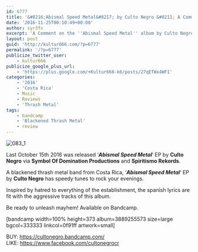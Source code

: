 ```yaml
---
id: 6777
title: '&#8216;Abismal Speed Metal&#8217; by Culto Negro &#8211; A Comment'
date: '2016-11-25T00:10:49+00:00'
author: syr3fx
excerpt: 'A Comment on the ''Abismal Speed Metal'' album by Culto Negro (2016).'
layout: post
guid: 'http://kultur666.com/?p=6777'
permalink: '/?p=6777'
publicize_twitter_user:
    - kultur666
publicize_google_plus_url:
    - 'https://plus.google.com/+Kultur666-k6/posts/27qETWx4WF1'
categories:
    - '2016'
    - 'Costa Rica'
    - Music
    - Reviews
    - 'Thrash Metal'
tags:
    - bandcamp
    - 'Blackened Thrash Metal'
    - review
---
```


![083_1](http://localhost:8080/wp-content/uploads/2016/11/083_1.jpg?w=680)

Last October 15th 2016 was released ‘***Abismal Speed Metal***‘ EP by **Culto Negro** via **Symbol Of Domination Productions** and **Spiritismo Rekords**.

A blackened thrash metal band from Costa Rica, ‘***Abismal Speed Metal***‘ EP by **Culto Negro** has speedy tunes to rock your evenings.

Inspired by hatred to everything of the establishment, the spanish lyrics are fit with the aggressive tracks of this album.

Be ready to unleash mayhem! Available on Bandcamp.

\[bandcamp width=100% height=373 album=3889255573 size=large bgcol=333333 linkcol=0f91ff artwork=small\]

BUY: <https://cultonegro.bandcamp.com/>  
LIKE: <https://www.facebook.com/cultonegrocr>